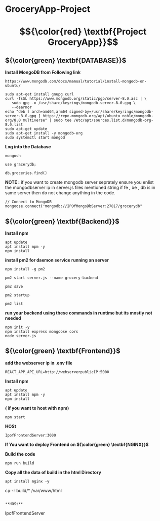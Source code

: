 # GroceryApp-Project
# $${\color{red} \textbf{Project GroceryApp}}$$

## ${\color{green} \textbf{DATABASE}}$

**Install MongoDB from Following link**
```
https://www.mongodb.com/docs/manual/tutorial/install-mongodb-on-ubuntu/
```
```
sudo apt-get install gnupg curl
curl -fsSL https://www.mongodb.org/static/pgp/server-8.0.asc | \
   sudo gpg -o /usr/share/keyrings/mongodb-server-8.0.gpg \
   --dearmor
echo "deb [ arch=amd64,arm64 signed-by=/usr/share/keyrings/mongodb-server-8.0.gpg ] https://repo.mongodb.org/apt/ubuntu noble/mongodb-org/8.0 multiverse" | sudo tee /etc/apt/sources.list.d/mongodb-org-8.0.list
sudo apt-get update
sudo apt-get install -y mongodb-org
sudo systemctl start mongod
```
**Log into the Database**
```
mongosh
```
```
use gracerydb;
```
```
db.groceries.find()
```
**NOTE :** if you want to create mongodb server seprately ensure you enlist the mongodbserver ip in server.js files mentioned string if fe , be , db is in same server then do not change anything in the code.

```
// Connect to MongoDB
mongoose.connect("mongodb://IPOfMongoDbServer:27017/grocerydb"
```

## ${\color{green} \textbf{Backend}}$

**Install npm**
```
apt update
apt install npm -y
npm install
```

**install pm2 for daemon service running on server**
```
npm install -g pm2
```
```
pm2 start server.js --name grocery-backend
```
```
pm2 save
```
```
pm2 startup
```
```
pm2 list
```

**run your backend using these commands in runtime but its mostly not needed**
```
npm init -y
npm install express mongoose cors 
node server.js
```

## ${\color{green} \textbf{Frontend}}$
**add the webserver ip in .env file**
```
REACT_APP_API_URL=http://webserverpublicIP:5000
```
**Install npm**
```
apt update
apt install npm -y
npm install 
```
**( if you want to host with npm)**
```
npm start
```
**HOSt**
```
IpofFrontendServer:3000
```
**If You want to deploy Frontend on ${\color{green} \textbf{NGINX}}$**

**Build the code**
```
npm run build
```
**Copy all the data of build in the html Directory**
```
apt install nginx -y
```
cp -r build/* /var/www/html
```

**HOSt**
```
IpofFrontendServer
```
